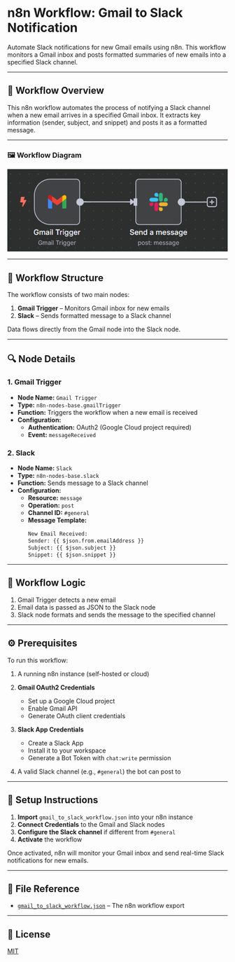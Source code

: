 # n8n Workflow: Gmail to Slack Notification

Automate Slack notifications for new Gmail emails using n8n. This workflow monitors a Gmail inbox and posts formatted summaries of new emails into a specified Slack channel.

---

## 📌 Workflow Overview

This n8n workflow automates the process of notifying a Slack channel when a new email arrives in a specified Gmail inbox. It extracts key information (sender, subject, and snippet) and posts it as a formatted message.

---

### 🖼️ Workflow Diagram

![Gmail to Slack Workflow Diagram](gmail-to-slack-diagram.png)

---

## 🧩 Workflow Structure

The workflow consists of two main nodes:

1. **Gmail Trigger** – Monitors Gmail inbox for new emails  
2. **Slack** – Sends formatted message to a Slack channel

Data flows directly from the Gmail node into the Slack node.

---

## 🔍 Node Details

### 1. Gmail Trigger

- **Node Name:** `Gmail Trigger`
- **Type:** `n8n-nodes-base.gmailTrigger`
- **Function:** Triggers the workflow when a new email is received
- **Configuration:**
  - **Authentication:** OAuth2 (Google Cloud project required)
  - **Event:** `messageReceived`

### 2. Slack

- **Node Name:** `Slack`
- **Type:** `n8n-nodes-base.slack`
- **Function:** Sends message to a Slack channel
- **Configuration:**
  - **Resource:** `message`
  - **Operation:** `post`
  - **Channel ID:** `#general`
  - **Message Template:**
    ```
    New Email Received:
    Sender: {{ $json.from.emailAddress }}
    Subject: {{ $json.subject }}
    Snippet: {{ $json.snippet }}
    ```

---

## 🔗 Workflow Logic

1. Gmail Trigger detects a new email
2. Email data is passed as JSON to the Slack node
3. Slack node formats and sends the message to the specified channel

---

## ⚙️ Prerequisites

To run this workflow:

1. A running n8n instance (self-hosted or cloud)
2. **Gmail OAuth2 Credentials**  
   - Set up a Google Cloud project  
   - Enable Gmail API  
   - Generate OAuth client credentials

3. **Slack App Credentials**  
   - Create a Slack App  
   - Install it to your workspace  
   - Generate a Bot Token with `chat:write` permission

4. A valid Slack channel (e.g., `#general`) the bot can post to

---

## 🚀 Setup Instructions

1. **Import** `gmail_to_slack_workflow.json` into your n8n instance
2. **Connect Credentials** to the Gmail and Slack nodes
3. **Configure the Slack channel** if different from `#general`
4. **Activate** the workflow

Once activated, n8n will monitor your Gmail inbox and send real-time Slack notifications for new emails.

---

## 📁 File Reference

- [`gmail_to_slack_workflow.json`](gmail_to_slack_workflow.json) – The n8n workflow export

---

## 📝 License

[MIT](LICENSE)